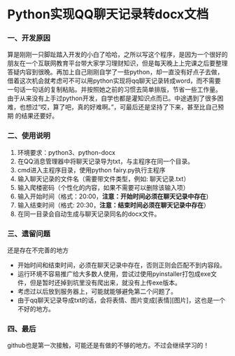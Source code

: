 # Python实现QQ聊天记录转docx文档
### 一、开发原因
算是刚刚一只脚趾踏入开发的小白了哈哈，之所以写这个程序，是因为一个很好的朋友在一个互联网教育平台带大家学习理财知识，但是每天晚上上完课之后要整理
答疑内容到很晚。再加上自己刚刚自学了一些python，却一直没有好点子去做，借着这次机会就考虑可不可以用python实现将qq聊天记录转成word，而不需要
一句话一句话的复制粘贴。并按照她之前的习惯去简单排版，节省一些工作量。
由于从来没有上手过python开发，自学也都是灌知识点而已。中途遇到了很多困难，也想过“哎，算了吧，真的好难啊。”，可最后还是坚持了下来，甚至比自己预期
的结果还要好。

### 二、使用说明
1. 环境要求：python3、python-docx
2. 在QQ消息管理器中将聊天记录导为txt，与主程序在同一个目录。
3. cmd进入主程序目录，使用python fairy.py执行主程序
4. 输入聊天记录的文件名（需要带文件类型，例如: 聊天记录.txt）
5. 输入爬楼密码（个性化的内容，如果不需要可以删除该输入项）
6. 输入开始时间（格式：20:00，**注意：开始时间必须在聊天记录中存在**)
7. 输入结束时间（格式: 20:30，**注意：结束时间必须在聊天记录中存在**）
8. 在同一目录会自动生成与聊天记录同名的docx文件。

### 三、遗留问题
还是存在不完善的地方
- 开始时间和结束时间，必须在聊天记录中存在，否则正则会匹配不到内容段。
- 运行环境不容易推广给大多数人使用，尝试过使用pyinstaller打包成exe文件，但是暂时还掉到坑里没有爬出来，就没有上传exe版本。
- 考虑过以后放到服务器上，可能就能够避免第二个问题了。
- 由于qq聊天记录导成txt的话，会将表情、图片变成[表情][图片]，这也是一个不好的地方。

### 四、最后
github也是第一次接触，可能还是有做的不够的地方。不过会继续学习的！
